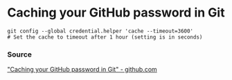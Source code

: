 Caching your GitHub password in Git
===================================

```
git config --global credential.helper 'cache --timeout=3600'
# Set the cache to timeout after 1 hour (setting is in seconds)
```

### Source 
["Caching your GitHub password in Git" - github.com](https://help.github.com/articles/caching-your-github-password-in-git/)

